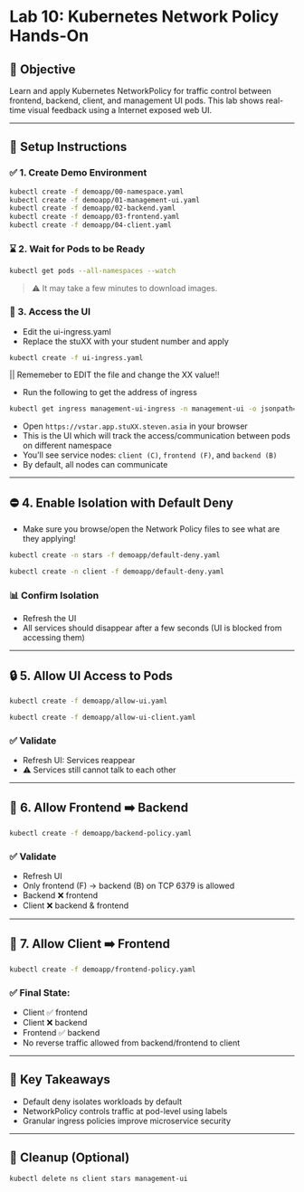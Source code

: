 # Lab 10: Kubernetes Network Policy Hands-On

## 🌟 Objective

 Learn and apply Kubernetes NetworkPolicy for traffic control between frontend, backend, client, and management UI pods. This lab shows real-time visual feedback using a Internet exposed web UI.

---

## 🔧 Setup Instructions

### ✅ 1. Create Demo Environment

```bash
kubectl create -f demoapp/00-namespace.yaml
kubectl create -f demoapp/01-management-ui.yaml
kubectl create -f demoapp/02-backend.yaml
kubectl create -f demoapp/03-frontend.yaml
kubectl create -f demoapp/04-client.yaml
```

### ⌛ 2. Wait for Pods to be Ready

```bash
kubectl get pods --all-namespaces --watch
```

> ⚠️ It may take a few minutes to download images.

### 📃 3. Access the UI

* Edit the ui-ingress.yaml 
* Replace the stuXX with your student number and apply 

```bash 
kubectl create -f ui-ingress.yaml 
```
|| Rememeber to EDIT the file and change the XX value!! 


* Run the following to get the address of ingress

```bash 
kubectl get ingress management-ui-ingress -n management-ui -o jsonpath="{.spec.rules[0].host}" | xargs -I{} echo "https://{}"
```

* Open `https://vstar.app.stuXX.steven.asia` in your browser
* This is the UI which will track the access/communication between pods on different namespace
* You’ll see service nodes: `client (C)`, `frontend (F)`, and `backend (B)`
* By default, all nodes can communicate

---

## ⛔️ 4. Enable Isolation with Default Deny

* Make sure you browse/open the Network Policy files to see what are they applying! 

```bash
kubectl create -n stars -f demoapp/default-deny.yaml
```


```bash 
kubectl create -n client -f demoapp/default-deny.yaml
```

### 📊 Confirm Isolation

* Refresh the UI
* All services should disappear after a few seconds (UI is blocked from accessing them)

---

## 🔒 5. Allow UI Access to Pods

```bash
kubectl create -f demoapp/allow-ui.yaml
```

```bash
kubectl create -f demoapp/allow-ui-client.yaml
```

### ✅ Validate

* Refresh UI: Services reappear
* ⚠️ Services still cannot talk to each other

---

## 🔮 6. Allow Frontend ➡️ Backend

```bash
kubectl create -f demoapp/backend-policy.yaml
```

### ✅ Validate

* Refresh UI
* Only frontend (F) → backend (B) on TCP 6379 is allowed
* Backend ❌ frontend
* Client ❌ backend & frontend

---

## 🚪 7. Allow Client ➡️ Frontend

```bash
kubectl create -f demoapp/frontend-policy.yaml
```

### ✅ Final State:

* Client ✅ frontend
* Client ❌ backend
* Frontend ✅ backend
* No reverse traffic allowed from backend/frontend to client

---

## 🔐 Key Takeaways

* Default deny isolates workloads by default
* NetworkPolicy controls traffic at pod-level using labels
* Granular ingress policies improve microservice security

---

## 🧹 Cleanup (Optional)

```bash
kubectl delete ns client stars management-ui
```

